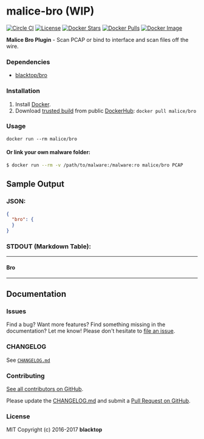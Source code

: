 malice-bro (WIP)
================

[![Circle CI](https://circleci.com/gh/maliceio/malice-bro.png?style=shield)](https://circleci.com/gh/maliceio/malice-bro) [![License](http://img.shields.io/:license-mit-blue.svg)](http://doge.mit-license.org) [![Docker Stars](https://img.shields.io/docker/stars/malice/bro.svg)](https://hub.docker.com/r/malice/bro/) [![Docker Pulls](https://img.shields.io/docker/pulls/malice/bro.svg)](https://hub.docker.com/r/malice/bro/) [![Docker Image](https://img.shields.io/badge/docker%20image-27%20MB-blue.svg)](https://hub.docker.com/r/malice/bro/)

**Malice Bro Plugin** - Scan PCAP or bind to interface and scan files off the wire.

### Dependencies

-	[blacktop/bro](https://hub.docker.com/r/blacktop/bro/)

### Installation

1.	Install [Docker](https://www.docker.io/).
2.	Download [trusted build](https://hub.docker.com/r/malice/bro/) from public [DockerHub](https://hub.docker.com): `docker pull malice/bro`

### Usage

```
docker run --rm malice/bro
```

#### Or link your own malware folder:

```bash
$ docker run --rm -v /path/to/malware:/malware:ro malice/bro PCAP

```

Sample Output
-------------

### JSON:

```json
{
  "bro": {
  }
}
```

### STDOUT (Markdown Table):

---

#### Bro

---

Documentation
-------------

### Issues

Find a bug? Want more features? Find something missing in the documentation? Let me know! Please don't hesitate to [file an issue](https://github.com/maliceio/malice-bro/issues/new).

### CHANGELOG

See [`CHANGELOG.md`](https://github.com/maliceio/malice-bro/blob/master/CHANGELOG.md)

### Contributing

[See all contributors on GitHub](https://github.com/maliceio/malice-bro/graphs/contributors).

Please update the [CHANGELOG.md](https://github.com/maliceio/malice-bro/blob/master/CHANGELOG.md) and submit a [Pull Request on GitHub](https://help.github.com/articles/using-pull-requests/).

### License

MIT Copyright (c) 2016-2017 **blacktop**
